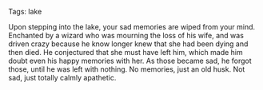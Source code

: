 Tags: lake

Upon stepping into the lake, your sad memories are wiped from your mind. Enchanted by a wizard who was mourning the loss of his wife, and was driven crazy because he know longer knew that she had been dying and then died. He conjectured that she must have left him, which made him doubt even his happy memories with her. As those became sad, he forgot those, until he was left with nothing. No memories, just an old husk. Not sad, just totally calmly apathetic.